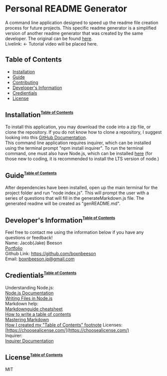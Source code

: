 # Personal README Generator
  A command line application designed to speed up the readme file creation process for future projects. This specific readme generator is a simplified version of another readme generator that was created by the same developer. The original can be found [here](https://github.com/boxnbeeson/README-Generator). 
  <br>
  Livelink: []() <- Tutorial video will be placed here.

  ## <a name="toc">Table of Contents</a>
  * [Installation](#installation)
  * [Guide](#guide)
  * [Contributing](#contributing)
  * [Developer's Information](#devInfo)
  * [Credientials](#credientials)
  * [License](#license)
  
  ## <a name="installation">Installation</a><sup><sup><sub>[Table of Contents](#toc)</sub></sup></sup>
  To install this application, you may download the code into a zip file, or clone the repository. If you do not know how to clone a repository, I suggest looking into this [GitHub Documentation](https://docs.github.com/en/github/creating-cloning-and-archiving-repositories/cloning-a-repository).
  <br>
  This command line application requires inquirer, which can be installed using the terminal prompt "npm install inquirer". To run the terminal command, one must also have Node.js, which can be installed [here](https://nodejs.org/en/) (for those new to coding, it is recommended to install the LTS version of node.)
  
  ## <a name="guide">Guide</a><sup><sup><sub>[Table of Contents](#toc)</sub></sup></sup>
  After dependencies have been installed, open up the main terminal for the project folder and run "node index.js". This will prompt the user with a series of questions that will fill in the generateMarkdown.js file. The generated readme will be created as "genREADME.md".

  ## <a name="devInfo">Developer's Information</a><sup><sup><sub>[Table of Contents](#toc)</sub></sup></sup>
  Feel free to contact me using the information below if you have any questions or feedback!
  <br>
  Name: Jacob(Jake) Beeson
  <br>
  [Portfolio](https://boxnbeeson.github.io/Portfolio/)
  <br>
  Github Link: https://github.com/boxnbeeson
  <br>
  Email: boxnbeeson.jp@gmail.com

  ## <a name="credientials">Credientials</a><sup><sup><sub>[Table of Contents](#toc)</sub></sup></sup>
  Understanding Node.js:
  <br>
  [Node.js Documentation](https://nodejs.org/docs/latest/api/documentation.html)
  <br>
  [Writing Files in Node.js](https://stackoverflow.com/questions/2496710/writing-files-in-node-js)
  <br>
  Markdown help:
  <br>
  [Markdownguide cheatsheet](https://www.markdownguide.org/cheat-sheet/)
  <br>
  [How to write a table of contents](https://community.atlassian.com/t5/Bitbucket-questions/How-to-write-a-table-of-contents-in-a-Readme-md/qaq-p/673363)
  <br>
  [Mastering Markdown](https://guides.github.com/features/mastering-markdown/)
  <br>
  [How I created my "Table of Contents" footnote](https://meta.stackoverflow.com/questions/258597/formatting-footnotes)
  Licenses:
  <br>
  [https://choosealicense.com/](https://choosealicense.com/)
  <br>
  Inquirer:
  <br>
  [Inquirer Documentation](https://www.npmjs.com/package/inquirer)
  
  ## <a name="license">License</a><sup><sup><sub>[Table of Contents](#toc)</sub></sup></sup>
  MIT
